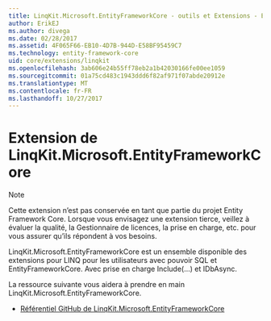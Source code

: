```yaml
---
title: LinqKit.Microsoft.EntityFrameworkCore - outils et Extensions - EF Core
author: ErikEJ
ms.author: divega
ms.date: 02/28/2017
ms.assetid: 4F065F66-EB10-4D7B-944D-E58BF95459C7
ms.technology: entity-framework-core
uid: core/extensions/linqkit
ms.openlocfilehash: 3ab606e24b55ff78eb2a1b42030166fe00ee1059
ms.sourcegitcommit: 01a75cd483c1943ddd6f82af971f07abde20912e
ms.translationtype: MT
ms.contentlocale: fr-FR
ms.lasthandoff: 10/27/2017
---
```

# <a name="linqkitmicrosoftentityframeworkcore-extension"></a>Extension de LinqKit.Microsoft.EntityFrameworkCore

> [!NOTE]  
> Cette extension n’est pas conservée en tant que partie du projet Entity Framework Core. Lorsque vous envisagez une extension tierce, veillez à évaluer la qualité, la Gestionnaire de licences, la prise en charge, etc. pour vous assurer qu’ils répondent à vos besoins.

LinqKit.Microsoft.EntityFrameworkCore est un ensemble disponible des extensions pour LINQ pour les utilisateurs avec pouvoir SQL et EntityFrameworkCore. Avec prise en charge Include(...) et IDbAsync.

La ressource suivante vous aidera à prendre en main LinqKit.Microsoft.EntityFrameworkCore.
* [Référentiel GitHub de LinqKit.Microsoft.EntityFrameworkCore](https://github.com/scottksmith95/LINQKit/)
